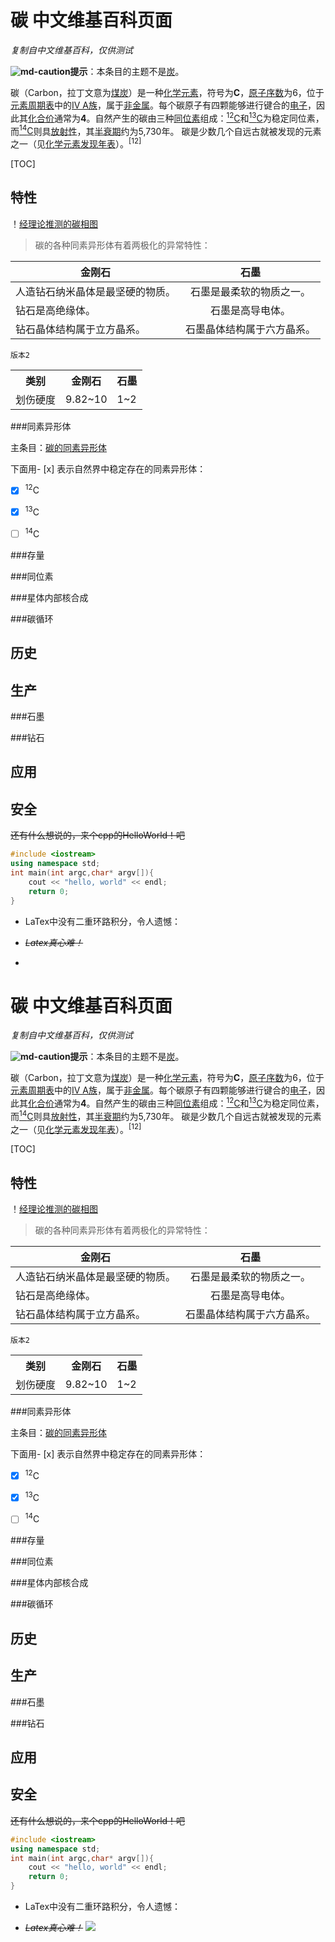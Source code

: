 # 碳  中文维基百科页面

<i class="icon-file"></i>*复制自中文维基百科，仅供测试*

**![md-caution](https://upload.wikimedia.org/wikipedia/commons/thumb/f/fb/Confusion_grey.svg/26px-Confusion_grey.svg.png)提示**：本条目的主题不是[炭](https://zh.wikipedia.org/wiki/%E7%82%AD)。

碳（Carbon，拉丁文意为[煤炭](https://zh.wikipedia.org/wiki/%E7%85%A4%E7%82%AD)）是一种[化学元素](https://zh.wikipedia.org/wiki/%E5%8C%96%E5%AD%B8%E5%85%83%E7%B4%A0)，符号为**C**，[原子序数](https://zh.wikipedia.org/wiki/%E5%8E%9F%E5%AD%90%E5%BA%8F%E6%95%B0)为6，位于[元素周期表](https://zh.wikipedia.org/wiki/%E5%85%83%E7%B4%A0%E9%80%B1%E6%9C%9F%E8%A1%A8)中的[IV A族](https://zh.wikipedia.org/wiki/14%E6%97%8F%E5%85%83%E7%B4%A0)，属于[非金属](https://zh.wikipedia.org/wiki/%E9%9D%9E%E9%87%91%E5%B1%AC)。每个碳原子有四颗能够进行键合的[电子](https://zh.wikipedia.org/wiki/%E9%9B%BB%E5%AD%90)，因此其[化合价](https://zh.wikipedia.org/wiki/%E5%8C%96%E5%90%88%E4%BB%B7)通常为**4**。自然产生的碳由三种[同位素](https://zh.wikipedia.org/wiki/%E5%90%8C%E4%BD%8D%E7%B4%A0)组成：[<sup>12</sup>C](https://zh.wikipedia.org/wiki/%E7%A2%B3-12)和[<sup>13</sup>C](https://zh.wikipedia.org/wiki/%E7%A2%B3-13)为稳定同位素，而[<sup>14</sup>C](https://zh.wikipedia.org/wiki/%E7%A2%B3-14)则具[放射性](https://zh.wikipedia.org/wiki/%E6%94%BE%E5%B0%84%E6%80%A7)，其[半衰期](https://zh.wikipedia.org/wiki/%E5%8D%8A%E8%A1%B0%E6%9C%9F)约为5,730年。  碳是少数几个自远古就被发现的元素之一（见[化学元素发现年表](https://zh.wikipedia.org/wiki/%E5%8C%96%E5%AD%B8%E5%85%83%E7%B4%A0%E7%99%BC%E7%8F%BE%E5%B9%B4%E8%A1%A8)）。<sup>[12]</sup>

[TOC]

特性
--------
！[经理论推测的碳相图](https://upload.wikimedia.org/wikipedia/commons/4/46/Carbon_basic_phase_diagram.png)

>碳的各种同素异形体有着两极化的异常特性：

| 金刚石 | 石墨 |
| ----- | :-----: |
| 人造钻石纳米晶体是最坚硬的物质。 | 石墨是最柔软的物质之一。 |
| 钻石是高绝缘体。 |  石墨是高导电体。 |
| 钻石晶体结构属于立方晶系。 | 石墨晶体结构属于六方晶系。 |

`版本2`
<table>
    <tr>
        <th>类别</th>
        <th>金刚石 </th>
        <th>石墨</th>
    </tr>
    <tr>
        <td>划伤硬度</td>
        <td>9.82~10</td>
        <td>1~2</td>
    </tr>
</table>


###同素异形体

主条目：[碳的同素异形体](https://zh.wikipedia.org/wiki/%E7%A2%B3%E7%9A%84%E5%90%8C%E7%B4%A0%E7%95%B0%E5%BD%A2%E9%AB%94)

下面用- [x] 表示自然界中稳定存在的同素异形体：

- [x] <sup>12</sup>C
- [x] <sup>13</sup>C
- [ ] <sup>14</sup>C


###存量

###同位素

###星体内部核合成

###碳循环

历史
-----------

生产
-----------

###石墨

###钻石


应用
---------

安全
--------

~~还有什么想说的，来个cpp的HelloWorld！吧~~

```cpp
#include <iostream>
using namespace std;
int main(int argc,char* argv[]){
    cout << "hello, world" << endl;
    return 0;
}

```

- LaTex中没有二重环路积分，令人遗憾：

-  *~~Latex真心难！~~*
-  
# 碳  中文维基百科页面

<i class="icon-file"></i>*复制自中文维基百科，仅供测试*

**![md-caution](https://upload.wikimedia.org/wikipedia/commons/thumb/f/fb/Confusion_grey.svg/26px-Confusion_grey.svg.png)提示**：本条目的主题不是[炭](https://zh.wikipedia.org/wiki/%E7%82%AD)。

碳（Carbon，拉丁文意为[煤炭](https://zh.wikipedia.org/wiki/%E7%85%A4%E7%82%AD)）是一种[化学元素](https://zh.wikipedia.org/wiki/%E5%8C%96%E5%AD%B8%E5%85%83%E7%B4%A0)，符号为**C**，[原子序数](https://zh.wikipedia.org/wiki/%E5%8E%9F%E5%AD%90%E5%BA%8F%E6%95%B0)为6，位于[元素周期表](https://zh.wikipedia.org/wiki/%E5%85%83%E7%B4%A0%E9%80%B1%E6%9C%9F%E8%A1%A8)中的[IV A族](https://zh.wikipedia.org/wiki/14%E6%97%8F%E5%85%83%E7%B4%A0)，属于[非金属](https://zh.wikipedia.org/wiki/%E9%9D%9E%E9%87%91%E5%B1%AC)。每个碳原子有四颗能够进行键合的[电子](https://zh.wikipedia.org/wiki/%E9%9B%BB%E5%AD%90)，因此其[化合价](https://zh.wikipedia.org/wiki/%E5%8C%96%E5%90%88%E4%BB%B7)通常为**4**。自然产生的碳由三种[同位素](https://zh.wikipedia.org/wiki/%E5%90%8C%E4%BD%8D%E7%B4%A0)组成：[<sup>12</sup>C](https://zh.wikipedia.org/wiki/%E7%A2%B3-12)和[<sup>13</sup>C](https://zh.wikipedia.org/wiki/%E7%A2%B3-13)为稳定同位素，而[<sup>14</sup>C](https://zh.wikipedia.org/wiki/%E7%A2%B3-14)则具[放射性](https://zh.wikipedia.org/wiki/%E6%94%BE%E5%B0%84%E6%80%A7)，其[半衰期](https://zh.wikipedia.org/wiki/%E5%8D%8A%E8%A1%B0%E6%9C%9F)约为5,730年。  碳是少数几个自远古就被发现的元素之一（见[化学元素发现年表](https://zh.wikipedia.org/wiki/%E5%8C%96%E5%AD%B8%E5%85%83%E7%B4%A0%E7%99%BC%E7%8F%BE%E5%B9%B4%E8%A1%A8)）。<sup>[12]</sup>

[TOC]

特性
--------
！[经理论推测的碳相图](https://upload.wikimedia.org/wikipedia/commons/4/46/Carbon_basic_phase_diagram.png)

>碳的各种同素异形体有着两极化的异常特性：

| 金刚石 | 石墨 |
| ----- | :-----: |
| 人造钻石纳米晶体是最坚硬的物质。 | 石墨是最柔软的物质之一。 |
| 钻石是高绝缘体。 |  石墨是高导电体。 |
| 钻石晶体结构属于立方晶系。 | 石墨晶体结构属于六方晶系。 |

`版本2`
<table>
    <tr>
        <th>类别</th>
        <th>金刚石 </th>
        <th>石墨</th>
    </tr>
    <tr>
        <td>划伤硬度</td>
        <td>9.82~10</td>
        <td>1~2</td>
    </tr>
</table>


###同素异形体

主条目：[碳的同素异形体](https://zh.wikipedia.org/wiki/%E7%A2%B3%E7%9A%84%E5%90%8C%E7%B4%A0%E7%95%B0%E5%BD%A2%E9%AB%94)

下面用- [x] 表示自然界中稳定存在的同素异形体：

- [x] <sup>12</sup>C
- [x] <sup>13</sup>C
- [ ] <sup>14</sup>C


###存量

###同位素

###星体内部核合成

###碳循环

历史
-----------

生产
-----------

###石墨

###钻石


应用
---------

安全
--------

~~还有什么想说的，来个cpp的HelloWorld！吧~~

```cpp
#include <iostream>
using namespace std;
int main(int argc,char* argv[]){
    cout << "hello, world" << endl;
    return 0;
}

```

- LaTex中没有二重环路积分，令人遗憾：

-  *~~Latex真心难！~~*
<img src="http://chart.googleapis.com/chart?cht=tx&chl= $$\mathop{{\int\!\!\!\!\!\int}\mkern-21mu \bigcirc}\nolimits_{\partial \Omega } 
 {\overrightarrow {\text{E}} }  \cdot d\overrightarrow S  = \frac{1}{{{\varepsilon _0}}}\iiint_\Omega  {\rho dV}$$" style="border:none;">






